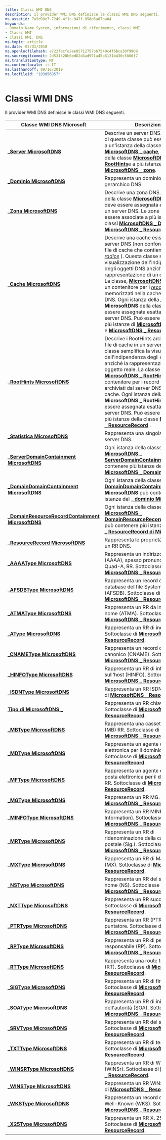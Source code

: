 ```yaml
---
title: Classi WMI DNS
description: Il provider WMI DNS definisce le classi WMI DNS seguenti.
ms.assetid: 7a9d98e7-7249-4f1c-947f-058d6a87ba04
keywords:
- Domain Name System, informazioni di riferimento, classi WMI
- Classi WMI
- Classi WMI, DNS
ms.topic: article
ms.date: 05/31/2018
ms.openlocfilehash: a722fecfe2ee95712757bb7549c4f6bca30f9908
ms.sourcegitcommit: 2d531328b6ed82d4ad971a45a5131b430c5866f7
ms.translationtype: MT
ms.contentlocale: it-IT
ms.lasthandoff: 09/16/2019
ms.locfileid: "103856057"
---
```

# <a name="dns-wmi-classes"></a>Classi WMI DNS

Il provider WMI DNS definisce le classi WMI DNS seguenti.



| Classe WMI DNS Microsoft                                                                               | Descrizione                                                                                                                                                                                                                                                                                                                                                                                                                                                                                                                                                                                                                                                                                                  |
|-------------------------------------------------------------------------------------------------------|--------------------------------------------------------------------------------------------------------------------------------------------------------------------------------------------------------------------------------------------------------------------------------------------------------------------------------------------------------------------------------------------------------------------------------------------------------------------------------------------------------------------------------------------------------------------------------------------------------------------------------------------------------------------------------------------------------------|
| [**\_Server MicrosoftDNS**](microsoftdns-server.md)                                                   | Descrive un server DNS. Ogni istanza di questa classe può essere associata a un'istanza della classe [**MicrosoftDNS \_ cache**](microsoftdns-cache.md), a un'istanza della classe [**MicrosoftDNS \_ RootHints**](microsoftdns-roothints.md)e a più istanze della classe [**MicrosoftDNS \_ zone**](microsoftdns-zone.md).                                                                                                                                                                                                                                                                                                                                                                                       |
| [**\_Dominio MicrosoftDNS**](microsoftdns-domain.md)                                                   | Rappresenta un dominio in un albero gerarchico DNS.                                                                                                                                                                                                                                                                                                                                                                                                                                                                                                                                                                                                                                                                 |
| [**\_Zona MicrosoftDNS**](microsoftdns-zone.md)                                                       | Descrive una zona DNS. Ogni istanza della classe [**MicrosoftDNS \_ zone**](microsoftdns-zone.md) deve essere assegnata esattamente a un server DNS. Le zone possono essere associate a più istanze delle classi [**MicrosoftDNS \_ Domain**](microsoftdns-domain.md) e [**MicrosoftDNS \_ ResourceRecord**](microsoftdns-resourcerecord.md).                                                                                                                                                                                                                                                                                                                                                                    |
| [**\_Cache MicrosoftDNS**](microsoftdns-cache.md)                                                     | Descrive una cache esistente in un server DNS (non confonderlo con un file di cache che contiene parametri [*radice*](r-gly.md) ). Questa classe semplifica la visualizzazione dell'indipendenza degli oggetti DNS anziché la rappresentazione di un oggetto reale. La classe, [**MicrosoftDNS \_ cache**](microsoftdns-cache.md), è un contenitore per i [*record di risorse*](r-gly.md) memorizzati nella cache dal server DNS. Ogni istanza della **\_ cache MicrosoftDNS** della classe deve essere assegnata esattamente a un server DNS. Può essere associato a più istanze di [**MicrosoftDNS \_ Domain**](microsoftdns-domain.md) e [**MicrosoftDNS \_ ResourceRecord**](microsoftdns-resourcerecord.md). |
| [**\_RootHints MicrosoftDNS**](microsoftdns-roothints.md)                                             | Descrive i RootHints archiviati in un file di cache in un server DNS. Questa classe semplifica la visualizzazione dell'indipendenza degli oggetti DNS anziché la rappresentazione di un oggetto reale. La classe [**MicrosoftDNS \_ RootHints**](microsoftdns-roothints.md) è un contenitore per i record di risorse archiviati dal server DNS in un file di cache. Ogni istanza della classe **MicrosoftDNS \_ RootHints** deve essere assegnata esattamente a un server DNS. Può essere associato a più istanze della classe [**MicrosoftDNS \_ ResourceRecord**](microsoftdns-resourcerecord.md) .                                                                                                                                               |
| [**\_Statistica MicrosoftDNS**](microsoftdns-statistic.md)                                             | Rappresenta una singola statistica del server DNS.                                                                                                                                                                                                                                                                                                                                                                                                                                                                                                                                                                                                                                                                    |
| [**\_ServerDomainContainment MicrosoftDNS**](microsoftdns-serverdomaincontainment.md)                 | Ogni istanza della classe [**MicrosoftDNS \_ ServerDomainContainment**](microsoftdns-serverdomaincontainment.md) può contenere più istanze della classe [**MicrosoftDNS \_ Domain**](microsoftdns-domain.md).                                                                                                                                                                                                                                                                                                                                                                                                                                                                                           |
| [**\_DomainDomainContainment MicrosoftDNS**](microsoftdns-domaindomaincontainment.md)                 | Ogni istanza della classe [**\_ DomainDomainContainment di MicrosoftDNS**](microsoftdns-domaindomaincontainment.md) può contenere più istanze del [**\_ dominio MicrosoftDNS**](microsoftdns-domain.md).                                                                                                                                                                                                                                                                                                                                                                                                                                                                                               |
| [**\_DomainResourceRecordContainment MicrosoftDNS**](microsoftdns-domainresourcerecordcontainment.md) | Ogni istanza della classe [**MicrosoftDNS \_ DomainResourceRecordContainment**](microsoftdns-domainresourcerecordcontainment.md) può contenere più istanze della classe [**\_ ResourceRecord di MicrosoftDNS**](microsoftdns-resourcerecord.md) .                                                                                                                                                                                                                                                                                                                                                                                                                                                           |
| [**\_ResourceRecord MicrosoftDNS**](microsoftdns-resourcerecord.md)                                   | Rappresenta le proprietà generali di un RR DNS.                                                                                                                                                                                                                                                                                                                                                                                                                                                                                                                                                                                                                                                               |
| [**\_AAAAType MicrosoftDNS**](microsoftdns-aaaatype.md)                                               | Rappresenta un indirizzo IPv6 (AAAA), spesso pronunciato come Quad-A, RR. Sottoclasse di [**MicrosoftDNS \_ ResourceRecord**](microsoftdns-resourcerecord.md).                                                                                                                                                                                                                                                                                                                                                                                                                                                                                                                                                             |
| [**\_AFSDBType MicrosoftDNS**](microsoftdns-afsdbtype.md)                                             | Rappresenta un record del server di database del file System Andrew (AFSDB). Sottoclasse di [**MicrosoftDNS \_ ResourceRecord**](microsoftdns-resourcerecord.md).                                                                                                                                                                                                                                                                                                                                                                                                                                                                                                                                                                |
| [**\_ATMAType MicrosoftDNS**](microsoftdns-atmatype.md)                                               | Rappresenta un RR da indirizzo a nome (ATMA). Sottoclasse di [**MicrosoftDNS \_ ResourceRecord**](microsoftdns-resourcerecord.md).                                                                                                                                                                                                                                                                                                                                                                                                                                                                                                                                                                                |
| [**\_AType MicrosoftDNS**](microsoftdns-atype.md)                                                     | Rappresenta un RR di indirizzo (A). Sottoclasse di [**MicrosoftDNS \_ ResourceRecord**](microsoftdns-resourcerecord.md).                                                                                                                                                                                                                                                                                                                                                                                                                                                                                                                                                                                               |
| [**\_CNAMEType MicrosoftDNS**](microsoftdns-cnametype.md)                                             | Rappresenta un record di nome canonico (CNAME). Sottoclasse di [**MicrosoftDNS \_ ResourceRecord**](microsoftdns-resourcerecord.md).                                                                                                                                                                                                                                                                                                                                                                                                                                                                                                                                                                                     |
| [**\_HINFOType MicrosoftDNS**](microsoftdns-hinfotype.md)                                             | Rappresenta un RR di informazioni sull'host (HINFO). Sottoclasse di [**MicrosoftDNS \_ ResourceRecord**](microsoftdns-resourcerecord.md).                                                                                                                                                                                                                                                                                                                                                                                                                                                                                                                                                                                   |
| [**\_ISDNType MicrosoftDNS**](microsoftdns-isdntype.md)                                               | Rappresenta un RR ISDN. Sottoclasse di [**MicrosoftDNS \_ ResourceRecord**](microsoftdns-resourcerecord.md).                                                                                                                                                                                                                                                                                                                                                                                                                                                                                                                                                                                                      |
| [**Tipo di MicrosoftDNS \_**](microsoftdns-keytype.md)                                                 | Rappresenta un RR chiave. Sottoclasse di [**MicrosoftDNS \_ ResourceRecord**](microsoftdns-resourcerecord.md).                                                                                                                                                                                                                                                                                                                                                                                                                                                                                                                                                                                                        |
| [**\_MBType MicrosoftDNS**](microsoftdns-mbtype.md)                                                   | Rappresenta una cassetta postale (MB) RR. Sottoclasse di [**MicrosoftDNS \_ ResourceRecord**](microsoftdns-resourcerecord.md).                                                                                                                                                                                                                                                                                                                                                                                                                                                                                                                                                                                               |
| [**\_MDType MicrosoftDNS**](microsoftdns-mdtype.md)                                                   | Rappresenta un agente di posta elettronica per il dominio (MD) RR. Sottoclasse di [**MicrosoftDNS \_ ResourceRecord**](microsoftdns-resourcerecord.md).                                                                                                                                                                                                                                                                                                                                                                                                                                                                                                                                                                                 |
| [**\_MFType MicrosoftDNS**](microsoftdns-mftype.md)                                                   | Rappresenta un agente di invio della posta elettronica per il dominio (MF) RR. Sottoclasse di [**MicrosoftDNS \_ ResourceRecord**](microsoftdns-resourcerecord.md).                                                                                                                                                                                                                                                                                                                                                                                                                                                                                                                                                                      |
| [**\_MGType MicrosoftDNS**](microsoftdns-mgtype.md)                                                   | Rappresenta un RR MG. Sottoclasse di [**MicrosoftDNS \_ ResourceRecord**](microsoftdns-resourcerecord.md).                                                                                                                                                                                                                                                                                                                                                                                                                                                                                                                                                                                                        |
| [**\_MINFOType MicrosoftDNS**](microsoftdns-minfotype.md)                                             | Rappresenta un RR MINFO (mail Information). Sottoclasse di [**MicrosoftDNS \_ ResourceRecord**](microsoftdns-resourcerecord.md).                                                                                                                                                                                                                                                                                                                                                                                                                                                                                                                                                                                  |
| [**\_MRType MicrosoftDNS**](microsoftdns-mrtype.md)                                                   | Rappresenta un RR di ridenominazione della cassetta postale (Sig.). Sottoclasse di [**MicrosoftDNS \_ ResourceRecord**](microsoftdns-resourcerecord.md).                                                                                                                                                                                                                                                                                                                                                                                                                                                                                                                                                                                        |
| [**\_MXType MicrosoftDNS**](microsoftdns-mxtype.md)                                                   | Rappresenta un RR di Mail Exchanger (MX). Sottoclasse di [**MicrosoftDNS \_ ResourceRecord**](microsoftdns-resourcerecord.md).                                                                                                                                                                                                                                                                                                                                                                                                                                                                                                                                                                                        |
| [**\_NSType MicrosoftDNS**](microsoftdns-nstype.md)                                                   | Rappresenta un RR del server del nome (NS). Sottoclasse di [**MicrosoftDNS \_ ResourceRecord**](microsoftdns-resourcerecord.md).                                                                                                                                                                                                                                                                                                                                                                                                                                                                                                                                                                                           |
| [**\_NXTType MicrosoftDNS**](microsoftdns-nxttype.md)                                                 | Rappresenta un RR successivo (NXT). Sottoclasse di [**MicrosoftDNS \_ ResourceRecord**](microsoftdns-resourcerecord.md).                                                                                                                                                                                                                                                                                                                                                                                                                                                                                                                                                                                                 |
| [**\_PTRType MicrosoftDNS**](microsoftdns-ptrtype.md)                                                 | Rappresenta un RR (PTR) del puntatore. Sottoclasse di [**MicrosoftDNS \_ ResourceRecord**](microsoftdns-resourcerecord.md).                                                                                                                                                                                                                                                                                                                                                                                                                                                                                                                                                                                              |
| [**\_RPType MicrosoftDNS**](microsoftdns-rptype.md)                                                   | Rappresenta un RR di persona responsabile (RP). Sottoclasse di [**MicrosoftDNS \_ ResourceRecord**](microsoftdns-resourcerecord.md).                                                                                                                                                                                                                                                                                                                                                                                                                                                                                                                                                                                    |
| [**\_RTType MicrosoftDNS**](microsoftdns-rttype.md)                                                   | Rappresenta una route tramite RR (RT). Sottoclasse di [**MicrosoftDNS \_ ResourceRecord**](microsoftdns-resourcerecord.md).                                                                                                                                                                                                                                                                                                                                                                                                                                                                                                                                                                                         |
| [**\_SIGType MicrosoftDNS**](microsoftdns-sigtype.md)                                                 | Rappresenta un RR di firma (SIG). Sottoclasse di [**MicrosoftDNS \_ ResourceRecord**](microsoftdns-resourcerecord.md).                                                                                                                                                                                                                                                                                                                                                                                                                                                                                                                                                                                            |
| [**\_SOAType MicrosoftDNS**](microsoftdns-soatype.md)                                                 | Rappresenta un RR di inizio dell'autorità (SOA). Sottoclasse di [**MicrosoftDNS \_ ResourceRecord**](microsoftdns-resourcerecord.md).                                                                                                                                                                                                                                                                                                                                                                                                                                                                                                                                                                                   |
| [**\_SRVType MicrosoftDNS**](microsoftdns-srvtype.md)                                                 | Rappresenta un RR del servizio (SRV). Sottoclasse di [**MicrosoftDNS \_ ResourceRecord**](microsoftdns-resourcerecord.md).                                                                                                                                                                                                                                                                                                                                                                                                                                                                                                                                                                                              |
| [**\_TXTType MicrosoftDNS**](microsoftdns-txttype.md)                                                 | Rappresenta un RR di testo (TXT). Sottoclasse di [**MicrosoftDNS \_ ResourceRecord**](microsoftdns-resourcerecord.md).                                                                                                                                                                                                                                                                                                                                                                                                                                                                                                                                                                                                 |
| [**\_WINSRType MicrosoftDNS**](microsoftdns-winsrtype.md)                                             | Rappresenta un RR di WINS-Reverse (WINSr). Sottoclasse di [**MicrosoftDNS \_ ResourceRecord**](microsoftdns-resourcerecord.md).                                                                                                                                                                                                                                                                                                                                                                                                                                                                                                                                                                                       |
| [**\_WINSType MicrosoftDNS**](microsoftdns-winstype.md)                                               | Rappresenta un RR WINS. Sottoclasse di [**MicrosoftDNS \_ ResourceRecord**](microsoftdns-resourcerecord.md).                                                                                                                                                                                                                                                                                                                                                                                                                                                                                                                                                                                                       |
| [**\_WKSType MicrosoftDNS**](microsoftdns-wkstype.md)                                                 | Rappresenta un record del servizio di Well-Known (WKS). Sottoclasse di [**MicrosoftDNS \_ ResourceRecord**](microsoftdns-resourcerecord.md).                                                                                                                                                                                                                                                                                                                                                                                                                                                                                                                                                                                   |
| [**\_X25Type MicrosoftDNS**](microsoftdns-x25type.md)                                                 | Rappresenta un RR X. 25 (x25). Sottoclasse di [**MicrosoftDNS \_ ResourceRecord**](microsoftdns-resourcerecord.md).                                                                                                                                                                                                                                                                                                                                                                                                                                                                                                                                                                                                |



 

 

 




